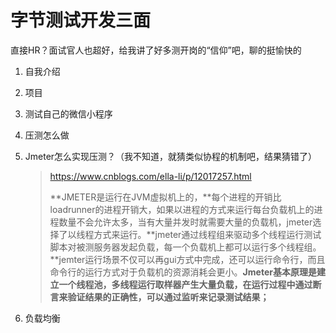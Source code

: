 # 字节测试开发三面

直接HR？面试官人也超好，给我讲了好多测开岗的“信仰”吧，聊的挺愉快的

1. 自我介绍

2. 项目

3. 测试自己的微信小程序

4. 压测怎么做

5. Jmeter怎么实现压测？（我不知道，就猜类似协程的机制吧，结果猜错了）

   > https://www.cnblogs.com/ella-li/p/12017257.html
   >
   > **JMETER是运行在JVM虚拟机上的，**每个进程的开销比loadrunner的进程开销大，如果以进程的方式来运行每台负载机上的进程数量不会允许太多，当有大量并发时就需要大量的负载机，jmeter选择了以线程方式来运行。**jmeter通过线程组来驱动多个线程运行测试脚本对被测服务器发起负载，每一个负载机上都可以运行多个线程组。**jemter运行场景不仅可以再gui方式中完成，还可以运行命令行，而且命令行的运行方式对于负载机的资源消耗会更小。**Jmeter基本原理是建立一个线程池，多线程运行取样器产生大量负载，在运行过程中通过断言来验证结果的正确性，可以通过监听来记录测试结果；**

6. 负载均衡